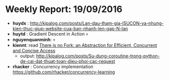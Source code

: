 # Weekly Report: 19/09/2016

- **huydx** : http://kipalog.com/posts/Lan-dau-tham-gia-ISUCON-va-nhung-kien-thuc-giup-website-cua-ban-nhanh-len-gap-N-lan
- **huytd** : Gradient Descent in Action 💀
- **nguyenquanminh**: 💀
- **kiennt**: read [There is no Fork: an Abstraction for Efficient, Concurrent and Concise Access](http://community.haskell.org/~simonmar/papers/haxl-icfp14.pdf)
  - output: http://kipalog.com/posts/Su-dung-coroutine-trong-python-de-cai-dat-thuat-toan-dieu-phoi-cac-request
- **rhacker** : Concurrency implementation
https://github.com/rhacker/concurrency-learning
